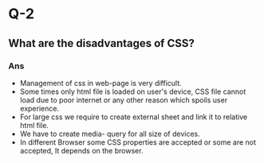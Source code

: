 # Q-2

## What are the disadvantages of CSS?

### Ans

- Management of css in web-page is very difficult.
- Some times only html file is loaded on user's device, CSS file cannot load due to poor internet or any other reason which spoils user experience.
- For large css we require to create external sheet and link it to relative html file.
- We have to create media- query for all size of devices.
- In different Browser some CSS properties are accepted or some are not accepted, It depends on the browser. 